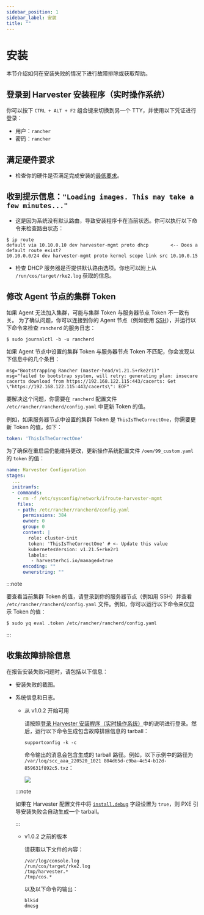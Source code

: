 ```yaml
---
sidebar_position: 1
sidebar_label: 安装
title: ""
---
```


# 安装

本节介绍如何在安装失败的情况下进行故障排除或获取帮助。

## 登录到 Harvester 安装程序（实时操作系统）

你可以按下 `CTRL + ALT + F2` 组合键来切换到另一个 TTY，并使用以下凭证进行登录：

- 用户：`rancher`
- 密码：`rancher`

## 满足硬件要求

- 检查你的硬件是否满足完成安装的[最低要求](../index.md#硬件要求)。

## 收到提示信息：`"Loading images. This may take a few minutes..."`

- 这是因为系统没有默认路由，导致安装程序卡在当前状态。你可以执行以下命令来检查路由状态：

```shell
$ ip route
default via 10.10.0.10 dev harvester-mgmt proto dhcp        <-- Does a default route exist?
10.10.0.0/24 dev harvester-mgmt proto kernel scope link src 10.10.0.15
```

- 检查 DHCP 服务器是否提供默认路由选项。你也可以附上从 `/run/cos/target/rke2.log` 获取的信息。

## 修改 Agent 节点的集群 Token

如果 Agent 无法加入集群，可能与集群 Token 与服务器节点 Token 不一致有关。
为了确认问题，你可以连接到你的 Agent 节点（例如使用 [SSH](./os.md#如何登录到-harvester-节点)），并运行以下命令来检查 `rancherd` 的服务日志：

```shell
$ sudo journalctl -b -u rancherd
```

如果 Agent 节点中设置的集群 Token 与服务器节点 Token 不匹配，你会发现以下信息中的几个条目：

```shell
msg="Bootstrapping Rancher (master-head/v1.21.5+rke2r1)"
msg="failed to bootstrap system, will retry: generating plan: insecure cacerts download from https://192.168.122.115:443/cacerts: Get \"https://192.168.122.115:443/cacerts\": EOF"
```

要解决这个问题，你需要在 `rancherd` 配置文件 `/etc/rancher/rancherd/config.yaml` 中更新 Token 的值。

例如，如果服务器节点中设置的集群 Token 是 `ThisIsTheCorrectOne`，你需要更新 Token 的值，如下：

```yaml
token: 'ThisIsTheCorrectOne'
```

为了确保在重启后仍能维持更改，更新操作系统配置文件 `/oem/99_custom.yaml` 的 `token` 的值：

```yaml
name: Harvester Configuration
stages:
  ...
  initramfs:
  - commands:
    - rm -f /etc/sysconfig/network/ifroute-harvester-mgmt
    files:
    - path: /etc/rancher/rancherd/config.yaml
      permissions: 384
      owner: 0
      group: 0
      content: |
        role: cluster-init
        token: 'ThisIsTheCorrectOne' # <- Update this value
        kubernetesVersion: v1.21.5+rke2r1
        labels:
         - harvesterhci.io/managed=true
      encoding: ""
      ownerstring: ""
```

:::note

要查看当前集群 Token 的值，请登录到你的服务器节点（例如用 SSH）并查看 `/etc/rancher/rancherd/config.yaml` 文件。例如，你可以运行以下命令来仅显示 Token 的值：

```bash
$ sudo yq eval .token /etc/rancher/rancherd/config.yaml
```

:::

## 收集故障排除信息

在报告安装失败问题时，请包括以下信息：

- 安装失败的截图。
- 系统信息和日志。
   - 从 v1.0.2 开始可用

      请按照[登录 Harvester 安装程序（实时操作系统）](#登录到-harvester-安装程序（实时操作系统）)中的说明进行登录。然后，运行以下命令生成包含故障排除信息的 tarball：

      ```
      supportconfig -k -c
      ```

      命令输出的消息会包含生成的 tarball 路径。例如，以下示例中的路径为 `/var/loq/scc_aaa_220520_1021 804d65d-c9ba-4c54-b12d-859631f892c5.txz`：

      ![](/img/v1.0/troubleshooting/installation-support-config-example.png)

   :::note

   如果在 Harvester 配置文件中将 [`install.debug`](../install/harvester-configuration.md#installdebug) 字段设置为 `true`，则 PXE 引导安装失败会自动生成一个 tarball。

   :::

   - v1.0.2 之前的版本

      请获取以下文件的内容：

      ```
      /var/log/console.log
      /run/cos/target/rke2.log
      /tmp/harvester.*
      /tmp/cos.*
      ```

      以及以下命令的输出：

      ```
      blkid
      dmesg
      ```
